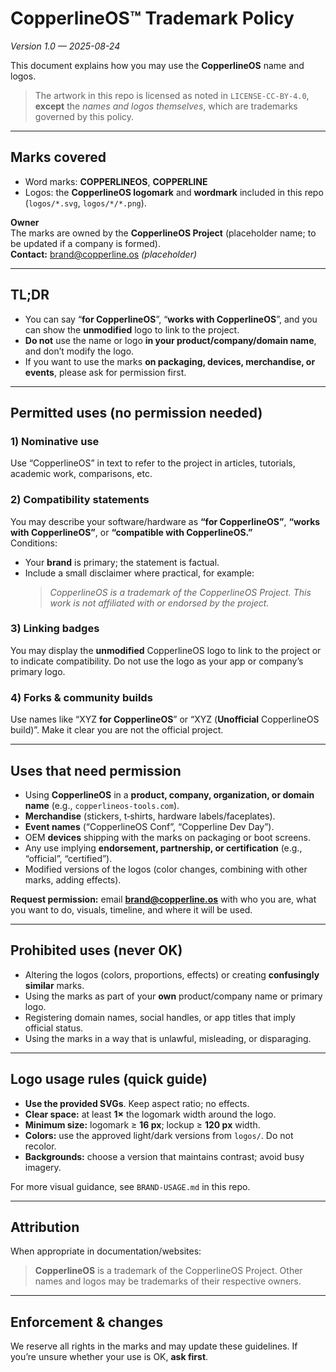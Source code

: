 # CopperlineOS™ Trademark Policy

*Version 1.0 — 2025-08-24*

This document explains how you may use the **CopperlineOS** name and logos.

> The artwork in this repo is licensed as noted in `LICENSE-CC-BY-4.0`, **except** the *names and logos themselves*, which are trademarks governed by this policy.

---

## Marks covered

- Word marks: **COPPERLINEOS**, **COPPERLINE**
- Logos: the **CopperlineOS logomark** and **wordmark** included in this repo (`logos/*.svg`, `logos/*/*.png`).

**Owner**  
The marks are owned by the **CopperlineOS Project** (placeholder name; to be updated if a company is formed).  
**Contact:** brand@copperline.os *(placeholder)*

---

## TL;DR

- You can say “**for CopperlineOS**”, “**works with CopperlineOS**”, and you can show the **unmodified** logo to link to the project.
- **Do not** use the name or logo **in your product/company/domain name**, and don’t modify the logo.
- If you want to use the marks **on packaging, devices, merchandise, or events**, please ask for permission first.

---

## Permitted uses (no permission needed)

### 1) Nominative use
Use “CopperlineOS” in text to refer to the project in articles, tutorials, academic work, comparisons, etc.

### 2) Compatibility statements
You may describe your software/hardware as **“for CopperlineOS”**, **“works with CopperlineOS”**, or **“compatible with CopperlineOS.”**  
Conditions:
- Your **brand** is primary; the statement is factual.  
- Include a small disclaimer where practical, for example:  
  > *CopperlineOS is a trademark of the CopperlineOS Project. This work is not affiliated with or endorsed by the project.*

### 3) Linking badges
You may display the **unmodified** CopperlineOS logo to link to the project or to indicate compatibility. Do not use the logo as your app or company’s primary logo.

### 4) Forks & community builds
Use names like “XYZ **for CopperlineOS**” or “XYZ (**Unofficial** CopperlineOS build)”. Make it clear you are not the official project.

---

## Uses that **need permission**

- Using **CopperlineOS** in a **product, company, organization, or domain name** (e.g., `copperlineos-tools.com`).  
- **Merchandise** (stickers, t‑shirts, hardware labels/faceplates).  
- **Event names** (“CopperlineOS Conf”, “Copperline Dev Day”).  
- OEM **devices** shipping with the marks on packaging or boot screens.  
- Any use implying **endorsement, partnership, or certification** (e.g., “official”, “certified”).  
- Modified versions of the logos (color changes, combining with other marks, adding effects).

**Request permission:** email **brand@copperline.os** with who you are, what you want to do, visuals, timeline, and where it will be used.

---

## Prohibited uses (never OK)

- Altering the logos (colors, proportions, effects) or creating **confusingly similar** marks.  
- Using the marks as part of your **own** product/company name or primary logo.  
- Registering domain names, social handles, or app titles that imply official status.  
- Using the marks in a way that is unlawful, misleading, or disparaging.

---

## Logo usage rules (quick guide)

- **Use the provided SVGs**. Keep aspect ratio; no effects.  
- **Clear space:** at least **1×** the logomark width around the logo.  
- **Minimum size:** logomark ≥ **16 px**; lockup ≥ **120 px** width.  
- **Colors:** use the approved light/dark versions from `logos/`. Do not recolor.  
- **Backgrounds:** choose a version that maintains contrast; avoid busy imagery.

For more visual guidance, see `BRAND-USAGE.md` in this repo.

---

## Attribution

When appropriate in documentation/websites:  
> **CopperlineOS** is a trademark of the CopperlineOS Project. Other names and logos may be trademarks of their respective owners.

---

## Enforcement & changes

We reserve all rights in the marks and may update these guidelines. If you’re unsure whether your use is OK, **ask first**.

